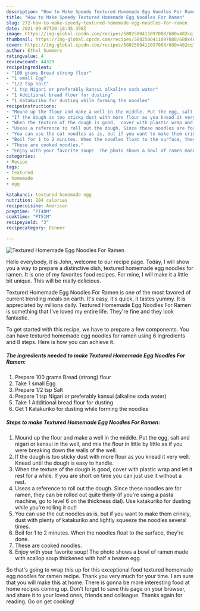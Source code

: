 ```yaml
---
description: "How to Make Speedy Textured Homemade Egg Noodles For Ramen"
title: "How to Make Speedy Textured Homemade Egg Noodles For Ramen"
slug: 272-how-to-make-speedy-textured-homemade-egg-noodles-for-ramen
date: 2021-09-07T20:18:45.398Z
image: https://img-global.cpcdn.com/recipes/5802500411097088/680x482cq70/textured-homemade-egg-noodles-for-ramen-recipe-main-photo.jpg
thumbnail: https://img-global.cpcdn.com/recipes/5802500411097088/680x482cq70/textured-homemade-egg-noodles-for-ramen-recipe-main-photo.jpg
cover: https://img-global.cpcdn.com/recipes/5802500411097088/680x482cq70/textured-homemade-egg-noodles-for-ramen-recipe-main-photo.jpg
author: Ethel Summers
ratingvalue: 4
reviewcount: 44329
recipeingredient:
- "100 grams Bread strong flour"
- "1 small Egg"
- "1/2 tsp Salt"
- "1 tsp Nigari or preferably kansui alkaline soda water"
- "1 Additional bread flour for dusting"
- "1 Katakuriko for dusting while forming the noodles"
recipeinstructions:
- "Mound up the flour and make a well in the middle. Put the egg, salt and nigari or kansui in the well, and mix the flour in little by little as if you were breaking down the walls of the well."
- "If the dough is too sticky dust with more flour as you knead it very well. Knead until the dough is easy to handle."
- "When the texture of the dough is good,  cover with plastic wrap and let it rest for a while. If you are short on time you can just use it without a rest."
- "Useas a reference to roll out the dough. Since these noodles are for ramen, they can be rolled out quite thinly (if you&#39;re using a pasta machine, go to level 6 on the thickness dial). Use katakuriko for dusting while you&#39;re rolling it out!"
- "You can use the cut noodles as is, but if you want to make them crinkly, dust with plenty of katakuriko and lightly squeeze the noodles several times."
- "Boil for 1 to 2 minutes. When the noodles float to the surface, they&#39;re done."
- "These are cooked noodles."
- "Enjoy with your favorite soup!  The photo shows a bowl of ramen made with scallop soup thickened with half a beaten egg."
categories:
- Recipe
tags:
- textured
- homemade
- egg

katakunci: textured homemade egg 
nutrition: 204 calories
recipecuisine: American
preptime: "PT40M"
cooktime: "PT51M"
recipeyield: "3"
recipecategory: Dinner

---
```



![Textured Homemade Egg Noodles For Ramen](https://img-global.cpcdn.com/recipes/5802500411097088/680x482cq70/textured-homemade-egg-noodles-for-ramen-recipe-main-photo.jpg)

Hello everybody, it is John, welcome to our recipe page. Today, I will show you a way to prepare a distinctive dish, textured homemade egg noodles for ramen. It is one of my favorites food recipes. For mine, I will make it a little bit unique. This will be really delicious.

Textured Homemade Egg Noodles For Ramen is one of the most favored of current trending meals on earth. It's easy, it's quick, it tastes yummy. It is appreciated by millions daily. Textured Homemade Egg Noodles For Ramen is something that I've loved my entire life. They're fine and they look fantastic.




To get started with this recipe, we have to prepare a few components. You can have textured homemade egg noodles for ramen using 6 ingredients and 8 steps. Here is how you can achieve it.

<!--inarticleads1-->

##### The ingredients needed to make Textured Homemade Egg Noodles For Ramen:

1. Prepare 100 grams Bread (strong) flour
1. Take 1 small Egg
1. Prepare 1/2 tsp Salt
1. Prepare 1 tsp Nigari or preferably kansui (alkaline soda water)
1. Take 1 Additional bread flour for dusting
1. Get 1 Katakuriko for dusting while forming the noodles




<!--inarticleads2-->

##### Steps to make Textured Homemade Egg Noodles For Ramen:

1. Mound up the flour and make a well in the middle. Put the egg, salt and nigari or kansui in the well, and mix the flour in little by little as if you were breaking down the walls of the well.
1. If the dough is too sticky dust with more flour as you knead it very well. Knead until the dough is easy to handle.
1. When the texture of the dough is good,  cover with plastic wrap and let it rest for a while. If you are short on time you can just use it without a rest.
1. Useas a reference to roll out the dough. Since these noodles are for ramen, they can be rolled out quite thinly (if you&#39;re using a pasta machine, go to level 6 on the thickness dial). Use katakuriko for dusting while you&#39;re rolling it out!
1. You can use the cut noodles as is, but if you want to make them crinkly, dust with plenty of katakuriko and lightly squeeze the noodles several times.
1. Boil for 1 to 2 minutes. When the noodles float to the surface, they&#39;re done.
1. These are cooked noodles.
1. Enjoy with your favorite soup!  The photo shows a bowl of ramen made with scallop soup thickened with half a beaten egg.




So that's going to wrap this up for this exceptional food textured homemade egg noodles for ramen recipe. Thank you very much for your time. I am sure that you will make this at home. There is gonna be more interesting food at home recipes coming up. Don't forget to save this page on your browser, and share it to your loved ones, friends and colleague. Thanks again for reading. Go on get cooking!
